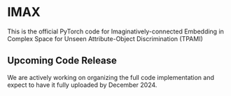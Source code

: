 # IMAX
This is the official PyTorch code for Imaginatively-connected Embedding in Complex Space for Unseen Attribute-Object Discrimination (TPAMI) 
## Upcoming Code Release
We are actively working on organizing the full code implementation and expect to have it fully uploaded by December 2024.

